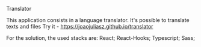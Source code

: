 Translator

This application consists in a language translator. It's possible to translate texts and files
Try it - https://joaojuliasz.github.io/translator

For the solution, the used stacks are:
React; React-Hooks; Typescript; Sass;
